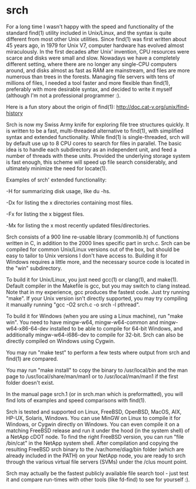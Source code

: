 # srch

For a long time I wasn't happy with the speed and functionality of the standard find(1) utility included in Unix/Linux, and the syntax is quite different from most other Unix utilities.  Since find(1) was first written about 45 years ago, in 1979 for Unix V7, computer hardware has evolved almost miraculously.  In the first decades after Unix' invention, CPU resources were scarce and disks were small and slow.  Nowadays we have a completely different setting, where there are no longer any single-CPU computers around, and disks almost as fast as RAM are mainstream, and files are more numerous than trees in the forests.  Managing file servers with tens of millions of files, I needed a tool faster and more flexible than find(1), preferably with more desirable syntax, and decided to write it myself (although I'm not a professional programmer :).

Here is a fun story about the origin of find(1): http://doc.cat-v.org/unix/find-history

Srch is now my Swiss Army knife for exploring file tree structures quickly. It is written to be a fast, multi-threaded alternative to find(1), with simplified syntax and extended functionality.  While  find(1)  is  single-threaded, srch will by default use up to 8 CPU cores to search for files in parallel.  The basic idea is to handle each subdirectory as an independent unit, and feed a number of threads with these units.  Provided the underlying storage system is fast enough, this scheme will speed up file search considerably, and ultimately minimize the need for locate(1).

Examples of srch' extended functionality:

-H for summarizing disk usage, like du -hs.

-Dx for listing the x directories containing most files.

-Fx for listing the x biggest files.

-Mx for listing the x most recently updated files/directories.

Srch consists of a 900 line re-usable library (commonlib.h) of functions written in C, in addition to the 2000 lines specific part in srch.c.  Srch can be compiled for common Unix/Linux versions out of the box, but should be easy to tailor to Unix versions I don't have access to.  Building it for Windows requires a little more, and the necessary source code is located in the "win" subdirectory.  

To build it for Unix/Linux, you just need gcc(1) or clang(1), and make(1).  Default compiler in the Makefile is gcc, but you may switch to clang instead.  Note that in my experience, gcc produces the fastest code.  Just try running "make".  If your Unix version isn't directly supported, you may try compiling it manually running "gcc -O2 srch.c -o srch -l pthread".

To build it for Windows (when you are using a Linux machine), run "make win".  You need to have mingw-w64, mingw-w64-common and mingw-w64-x86-64-dev installed to be able to compile for 64-bit Windows, and additionally mingw-w64-i686-dev to compile for 32-bit.  Srch can also be directly compiled on Windows using Cygwin.

You may run "make test" to perform a few tests where output from srch and find(1) are compared.

You may run "make install" to copy the binary to /usr/local/bin and the man page to /usr/local/share/man/man1 or to /usr/local/man/man1 if the first folder doesn't exist.

In the manual page srch.1 (or in srch.man which is preformatted), you will find lots of examples and speed comparisons with find(1).

Srch is tested and supported on Linux, FreeBSD, OpenBSD, MacOS, AIX, HP-UX, Solaris, Windows.  You can use MinGW on Linux to compile it for Windows, or Cygwin directly on Windows.  You can even compile it on a matching FreeBSD release and run it under the hood (in the system shell) of a NetApp cDOT node.  To find the right FreeBSD version, you can run "file /bin/cat" in the NetApp system shell. After compilation and copying the resulting FreeBSD srch binary to the /var/home/diag/bin folder (which are already included in the PATH) on your NetApp node, you are ready to srch through the various virtual file servers (SVMs) under the /clus mount point.

Srch may actually be the fastest publicly available file search tool - just test it and compare run-times with other tools (like fd-find) to see for yourself :).
